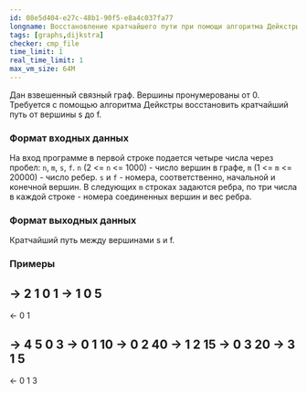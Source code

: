 ```yaml
---
id: 08e5d404-e27c-48b1-90f5-e8a4c037fa77
longname: Восстановление кратчайшего пути при помощи алгоритма Дейкстры
tags: [graphs,dijkstra]
checker: cmp_file
time_limit: 1
real_time_limit: 1
max_vm_size: 64M
---
```


Дан взвешенный связный граф. Вершины пронумерованы от 0. Трeбуется с помощью алгоритма Дейкстры восстановить кратчайший путь от вершины s до f.

### Формат входных данных

На вход программе в первой строке подается четыре числа через пробел: `n`, `m`, `s`, `f`. `n` (2 <= `n` <= 1000) - число вершин в графе, `m` (1 <= `m` <= 20000) - число ребер. `s` и `f` - номера, соответственно, начальной и конечной вершин.
В следующих `m` строках задаются ребра, по три числа в каждой строке - номера соединенных вершин и вес ребра.

### Формат выходных данных

Кратчайший путь между вершинами s и f.

### Примеры

-> 2 1 0 1
-> 1 0 5
--
<- 0 1


-> 4 5 0 3
-> 0 1 10
-> 0 2 40
-> 1 2 15
-> 0 3 20
-> 3 1 5
--
<- 0 1 3
